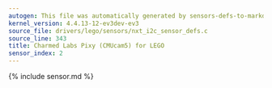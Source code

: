 ```yaml
---
autogen: This file was automatically generated by sensors-defs-to-markdown.py
kernel_version: 4.4.13-12-ev3dev-ev3
source_file: drivers/lego/sensors/nxt_i2c_sensor_defs.c
source_line: 343
title: Charmed Labs Pixy (CMUcam5) for LEGO
sensor_index: 2
---
```


{% include sensor.md %}
